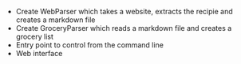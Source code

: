 * Create WebParser which takes a website, extracts the recipie and creates a markdown file
* Create GroceryParser which reads a markdown file and creates a grocery list
* Entry point to control from the command line
* Web interface 
